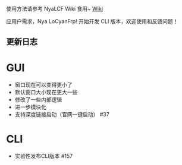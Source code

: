 使用方法请参考 NyaLCF Wiki 食用~ [Wiki](https://docs-nyalcf.1l1.icu)

应用户需求，Nya LoCyanFrp! 开始开发 CLI 版本，欢迎使用和反馈问题！

## 更新日志

# GUI
- 窗口现在可以变得更小了
- 默认窗口大小现在更大一些
- 修改了一些内部逻辑
- 进一步模块化
- 支持深度链接启动（官网一键启动） #37

# CLI

- 实验性发布CLI版本 #157
<!-- Some change log here -->
